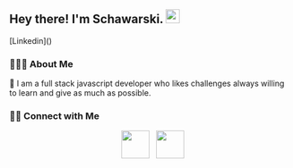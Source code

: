 <h2> Hey there! I'm Schawarski. <img src="https://github.com/souvikguria98/souvikguria98/blob/master/Hi.gif" width="25"></h2>
[Linkedin]()

<h3> 👨🏻‍💻 About Me </h3>
 💬 I am a full stack javascript developer who likes challenges always willing to learn and give as much as possible.

<h3> 🤝🏻 Connect with Me </h3>

<p align="center">  
&nbsp; <a href="https://www.linkedin.com/in/schawarski/" target="_blank" rel="noopener noreferrer"><img src="https://img.icons8.com/plasticine/100/000000/linkedin.png" width="50" /></a>
&nbsp; <a href="mailto:rischawarski@gmail.com" target="_blank" rel="noopener noreferrer"><img src="https://img.icons8.com/plasticine/100/000000/gmail.png"  width="50" /></a>
</p>
